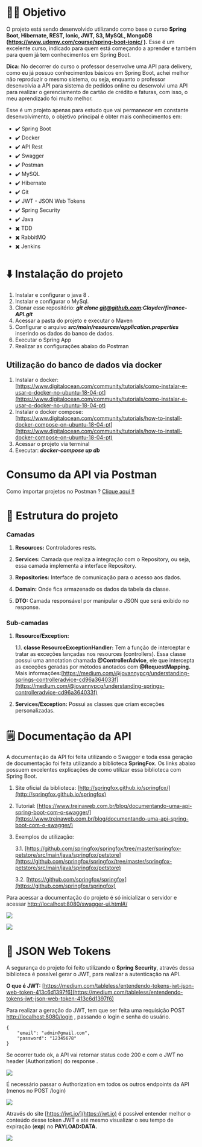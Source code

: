   

# **:fist_right::fist_left: Objetivo**

O projeto está sendo desenvolvido utilizando como base o curso **Spring Boot, Hibernate, REST, Ionic, JWT, S3, MySQL, MongoDB (https://www.udemy.com/course/spring-boot-ionic/ ).** Esse é um excelente curso, indicado para quem está começando a aprender e também para quem já tem conhecimentos em Spring Boot.

**Dica:** No decorrer do curso o professor desenvolve uma API para delivery, como eu já possuo conhecimentos básicos em Spring Boot, achei melhor não reproduzir o mesmo sistema, ou seja, enquanto o professor desenvolvia a API para sistema de pedidos online eu desenvolvi uma API para realizar o gerenciamento de cartão de crédito e faturas, com isso, o meu aprendizado foi muito melhor.

Esse é um projeto apenas para estudo que vai permanecer em constante desenvolvimento, o objetivo principal é obter mais conhecimentos em:

-   :heavy_check_mark: Spring Boot
-   :heavy_check_mark: Docker
-   :heavy_check_mark: API Rest
-   :heavy_check_mark: Swagger
-  :heavy_check_mark:  Postman
-   :heavy_check_mark: MySQL
-   :heavy_check_mark: Hibernate
-   :heavy_check_mark: Git
-   :heavy_check_mark: JWT - JSON Web Tokens
-   :heavy_check_mark: Spring Security
-   :heavy_check_mark: Java
-   :heavy_multiplication_x: TDD
-   :heavy_multiplication_x: RabbitMQ
-   :heavy_multiplication_x: Jenkins
    
# **:arrow_down: Instalação do projeto**

1.  Instalar e configurar o java 8 .
2.  Instalar e configurar o MySql.
3.  Clonar esse repositório: **_git clone git@github.com:Clayder/finance-API.git_**
4.  Acessar a pasta do projeto e executar o Maven
5.  Configurar o arquivo **_src/main/resources/application.properties_** inserindo os dados do banco de dados.
6.  Executar o Spring App
7.  Realizar as configurações abaixo do Postman
    
## **Utilização do banco de dados via docker**

1.  Instalar o docker: [https://www.digitalocean.com/community/tutorials/como-instalar-e-usar-o-docker-no-ubuntu-18-04-pt](https://www.digitalocean.com/community/tutorials/como-instalar-e-usar-o-docker-no-ubuntu-18-04-pt)
2.  Instalar o docker compose: [https://www.digitalocean.com/community/tutorials/how-to-install-docker-compose-on-ubuntu-18-04-pt](https://www.digitalocean.com/community/tutorials/how-to-install-docker-compose-on-ubuntu-18-04-pt)
3.  Acessar o projeto via terminal
4.  Executar: **_docker-compose up db_**
    

# **Consumo da API via Postman**

Como importar projetos no Postman ? [Clique aqui !!](https://nfe.io/docs/comum/postman/)

# **:open_file_folder: Estrutura do projeto**

### Camadas

1.  **Resources:** Controladores rests.
    
2.  **Services:** Camada que realiza a integração com o Repository, ou seja, essa camada implementa a interface Repository.
    
3.  **Repositories:** Interface de comunicação para o acesso aos dados.
    
4.  **Domain:** Onde fica armazenado os dados da tabela da classe.
    
5.  **DTO:** Camada responsável por manipular o JSON que será exibido no response.
    
### Sub-camadas

1.  **Resource/Exception:**

	1.1. **classe ResourceExceptionHandler:** Tem a função de interceptar e tratar as exceções lançadas nos resources (controllers). Essa classe possui uma annotation chamada **@ControllerAdvice**, ele que intercepta as exceções geradas por métodos anotados com **@RequestMapping.** Mais informações:[https://medium.com/@jovannypcg/understanding-springs-controlleradvice-cd96a364033f](https://medium.com/@jovannypcg/understanding-springs-controlleradvice-cd96a364033f)
    
3.  **Services/Exception:** Possui as classes que criam exceções personalizadas.
  
# **:spiral_notepad: Documentação da API**

A documentação da API foi feita utilizando o Swagger e toda essa geração de documentação foi feita utilizando a biblioteca **SpringFox**. Os links abaixo possuem excelentes explicações de como utilizar essa biblioteca com Spring Boot.

1.  Site oficial da biblioteca: [http://springfox.github.io/springfox/](http://springfox.github.io/springfox)
2.  Tutorial: [https://www.treinaweb.com.br/blog/documentando-uma-api-spring-boot-com-o-swagger/](https://www.treinaweb.com.br/blog/documentando-uma-api-spring-boot-com-o-swagger/)
3.  Exemplos de utilização:

    3.1.  [https://github.com/springfox/springfox/tree/master/springfox-petstore/src/main/java/springfox/petstore](https://github.com/springfox/springfox/tree/master/springfox-petstore/src/main/java/springfox/petstore)
    
    3.2.  [https://github.com/springfox/springfox](https://github.com/springfox/springfox)
    

Para acessar a documentação do projeto é só inicializar o servidor e acessar [http://localhost:8080/swagger-ui.html#/](http://localhost:8080/swagger-ui.html#)

  

![](https://github.com/Clayder/finance-API/blob/master/public/img/swagger/swagger.png?raw=true)

  

  

![](https://github.com/Clayder/finance-API/blob/master/public/img/swagger/utilizando-swagger.gif?raw=true)

  

# **:closed_lock_with_key: JSON Web Tokens**

A segurança do projeto foi feito utilizando o **Spring Security**, através dessa biblioteca é possível gerar o JWT, para realizar a autenticação na API.

**O que é JWT:** [https://medium.com/tableless/entendendo-tokens-jwt-json-web-token-413c6d1397f6](https://medium.com/tableless/entendendo-tokens-jwt-json-web-token-413c6d1397f6)

Para realizar a geração do JWT, tem que ser feita uma requisição POST [http://localhost:8080/login](http://localhost:8080/login) , passando o login e senha do usuário.

    {
        "email": "admin@gmail.com",
        "password": "12345678"
    }

Se ocorrer tudo ok, a API vai retornar status code 200 e com o JWT no header (Authorization) do response .

![](https://github.com/Clayder/finance-API/blob/master/public/img/jwt/gerando-jwt.gif?raw=true)

É necessário passar o Authorization em todos os outros endpoints da API (menos no POST /login)

![](https://github.com/Clayder/finance-API/blob/master/public/img/jwt/utilizando-jwt.gif?raw=true)

Através do site [https://jwt.io/](https://jwt.io) é possível entender melhor o conteúdo desse token JWT e até mesmo visualizar o seu tempo de expiração (**exp**) no **PAYLOAD:DATA.**

![](https://github.com/Clayder/finance-API/blob/master/public/img/jwt/jwtio.gif?raw=true)
